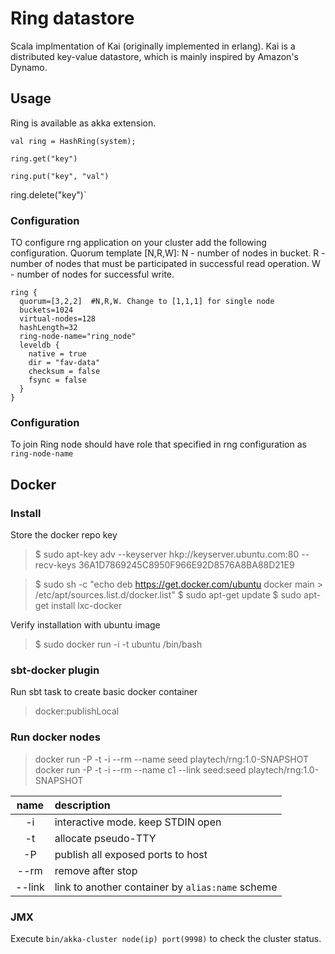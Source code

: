 Ring datastore
===

Scala implmentation of Kai (originally implemented in erlang).
Kai is a distributed key-value datastore, which is mainly inspired
by Amazon's Dynamo.


## Usage

Ring is available as akka extension.
 
`val ring = HashRing(system);`

`ring.get("key")`

`ring.put("key", "val")`

ring.delete("key")`


### Configuration
TO configure rng application on your cluster add the following configuration.
Quorum template [N,R,W]: N - number of nodes in bucket. R - number of nodes that must  be participated in successful read operation.
W - number of nodes for successful write.

```
ring {
  quorum=[3,2,2]  #N,R,W. Change to [1,1,1] for single node
  buckets=1024
  virtual-nodes=128
  hashLength=32
  ring-node-name="ring_node"
  leveldb {
    native = true
    dir = "fav-data"
    checksum = false
    fsync = false
  }
}
```

### Configuration

To join Ring node should have role that specified in rng configuration as `ring-node-name`

## Docker

### Install
Store the docker repo key

  > $ sudo apt-key adv --keyserver hkp://keyserver.ubuntu.com:80 --recv-keys 36A1D7869245C8950F966E92D8576A8BA88D21E9

  > $ sudo sh -c "echo deb https://get.docker.com/ubuntu docker main > /etc/apt/sources.list.d/docker.list"
  > $ sudo apt-get update
  > $ sudo apt-get install lxc-docker

Verify installation with ubuntu image

  > $ sudo docker run -i -t ubuntu /bin/bash

### sbt-docker plugin

Run sbt task to create basic docker container

  > docker:publishLocal

### Run docker nodes

  > docker run -P -t -i --rm --name seed playtech/rng:1.0-SNAPSHOT
  > docker run -P -t -i --rm --name c1 --link seed:seed playtech/rng:1.0-SNAPSHOT
  
| name    | description
| :-----: | :---------------------------------
| -i      | interactive mode. keep STDIN open
| -t      | allocate pseudo-TTY
| -P      | publish all exposed ports to host
| --rm    | remove after stop
| --link  | link to another container by `alias:name` scheme

### JMX

Execute `bin/akka-cluster node(ip) port(9998)` to check the cluster status.